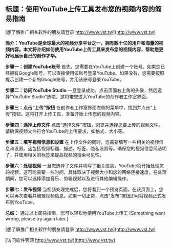 ## **标题：使用YouTube上传工具发布您的视频内容的简易指南**

[想了解推广相关软件的朋友请登录 http://www.vst.tw](http://www.vst.tw)

**简介：YouTube是全球最大的视频分享平台之一，拥有数十亿的用户和海量的视频内容。本文将介绍如何使用YouTube上传工具来发布您的视频内容，帮助您更好地展示自己的创作才华。**

**步骤一：创建YouTube账号**
首先，您需要在YouTube上创建一个账号。如果您已经拥有Google账号，可以直接使用该账号登录YouTube。如果没有，您需要按照提示创建一个新的Google账号，并用该账号登录YouTube。

**步骤二：访问YouTube Studio**
一旦登录成功，点击页面右上角的头像，然后选择“YouTube Studio”选项。这将带您进入YouTube的创作者工作室界面。

**步骤三：点击“上传”按钮**
在创作者工作室界面左侧的菜单中，找到并点击“上传”按钮。这将打开上传工具，准备开始上传您的视频内容。

**步骤四：选择上传文件**
点击“选择文件”按钮，浏览并选择您要上传的视频文件。请确保视频文件符合YouTube的上传要求，如格式、大小等。

**步骤五：填写视频信息和设置**
在上传文件的同时，您需要填写一些相关的视频信息和设置。这包括视频标题、描述、标签、隐私设置等。确保您的视频信息简洁明了，并使用相关的标签来提高视频的搜索可见性。

**步骤六：处理视频**
一旦您选择了文件并填写了相关信息，YouTube将开始处理您的视频。这可能需要一些时间，具体取决于视频大小和您的网络连接速度。在处理期间，您可以选择添加音乐、剪辑视频以及进行其他编辑操作。

**步骤七：发布视频**
当视频处理完成后，您将看到一个预览页面。在该页面上，您可以再次查看并编辑视频信息。如果一切正常，点击“发布”按钮即可将视频正式发布到YouTube。

**总结：**
通过以上简易指南，您可以轻松地使用YouTube上传工
[Something went wrong, please try again later.]

[想了解推广相关软件的朋友请登录 http://www.vst.tw](http://www.vst.tw)


[访问软件官网 http://www.vst.tw](http://www.vst.tw)
